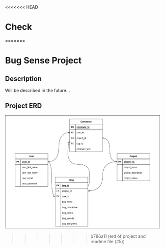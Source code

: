 <<<<<<< HEAD
# Check
=======
# Bug Sense Project

## Description

Will be described in the future...

## Project ERD

![Project Erd](./erd.png)
>>>>>>> b786a11 (erd of project and readme file (#5))
